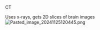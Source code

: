 CT

Uses x-rays, gets 2D slices of brain images
![Pasted\_image\_20241125120445.png](pasted_image_20241125120445.png)
